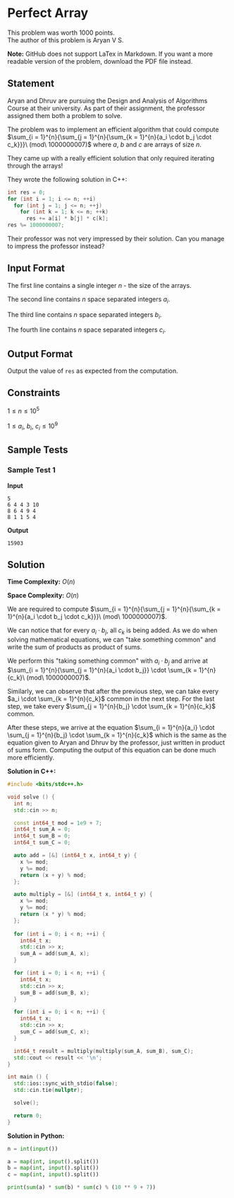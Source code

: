 # Perfect Array

This problem was worth $1000$ points.<br>The author of this problem is Aryan V S.

**Note:** GitHub does not support LaTex in Markdown. If you want a more readable version of the problem, download the PDF file instead.



## Statement

Aryan and Dhruv are pursuing the Design and Analysis of Algorithms Course at their university. As part of their assignment, the professor assigned them both a problem to solve.

The problem was to implement an efficient algorithm that could compute $\sum_{i = 1}^{n}{\sum_{j = 1}^{n}{\sum_{k = 1}^{n}{a_i \cdot b_j \cdot c_k}}}\ (mod\ 1000000007)$ where $a$, $b$ and $c$ are arrays of size $n$.

They came up with a really efficient solution that only required iterating through the arrays!

They wrote the following solution in C++:

```c++
int res = 0;
for (int i = 1; i <= n; ++i)
  for (int j = 1; j <= n; ++j)
    for (int k = 1; k <= n; ++k)
      res += a[i] * b[j] * c[k];
res %= 1000000007;
```

Their professor was not very impressed by their solution. Can you manage to impress the professor instead?



## Input Format

The first line contains a single integer $n$ - the size of the arrays.

The second line contains $n$ space separated integers $a_i$.

The third line contains $n$ space separated integers $b_i$.

The fourth line contains $n$ space separated integers $c_i$.



## Output Format

Output the value of `res` as expected from the computation.



## Constraints

$1 \le n \le 10^5$

$1 \le a_i,\ b_i,\ c_i \le 10^9$



## Sample Tests

### Sample Test 1

**Input**

```
5
6 4 4 3 10
8 6 4 9 4
8 1 1 5 4
```

**Output**

```
15903
```



## Solution

**Time Complexity:** $O(n)$

**Space Complexity:** $O(n)$

We are required to compute $\sum_{i = 1}^{n}{\sum_{j = 1}^{n}{\sum_{k = 1}^{n}{a_i \cdot b_j \cdot c_k}}}\ (mod\ 1000000007)$.

We can notice that for every $a_i \cdot b_j$, all $c_k$ is being added. As we do when solving mathematical equations, we can "take something common" and write the sum of products as product of sums.

We perform this "taking something common" with $a_i \cdot b_j$ and arrive at $\sum_{i = 1}^{n}{\sum_{j = 1}^{n}{a_i \cdot b_j}} \cdot \sum_{k = 1}^{n}{c_k}\ (mod\ 1000000007)$.

Similarly, we can observe that after the previous step, we can take every $a_i \cdot \sum_{k = 1}^{n}{c_k}$ common in the next step. For the last step, we take every $\sum_{j = 1}^{n}{b_j} \cdot \sum_{k = 1}^{n}{c_k}$ common.

After these steps, we arrive at the equation $\sum_{i = 1}^{n}{a_i} \cdot \sum_{j = 1}^{n}{b_j} \cdot \sum_{k = 1}^{n}{c_k}$ which is the same as the equation given to Aryan and Dhruv by the professor, just written in product of sums form. Computing the output of this equation can be done much more efficiently.

**Solution in C++:**

```cpp
#include <bits/stdc++.h>

void solve () {
  int n;
  std::cin >> n;

  const int64_t mod = 1e9 + 7;
  int64_t sum_A = 0;
  int64_t sum_B = 0;
  int64_t sum_C = 0;

  auto add = [&] (int64_t x, int64_t y) {
    x %= mod;
    y %= mod;
    return (x + y) % mod;
  };

  auto multiply = [&] (int64_t x, int64_t y) {
    x %= mod;
    y %= mod;
    return (x * y) % mod;
  };
  
  for (int i = 0; i < n; ++i) {
    int64_t x;
    std::cin >> x;
    sum_A = add(sum_A, x);
  }

  for (int i = 0; i < n; ++i) {
    int64_t x;
    std::cin >> x;
    sum_B = add(sum_B, x);
  }

  for (int i = 0; i < n; ++i) {
    int64_t x;
    std::cin >> x;
    sum_C = add(sum_C, x);
  }

  int64_t result = multiply(multiply(sum_A, sum_B), sum_C);
  std::cout << result << '\n';
}

int main () {
  std::ios::sync_with_stdio(false);
  std::cin.tie(nullptr);

  solve();

  return 0;
}
```

**Solution in Python:**

```python
n = int(input())

a = map(int, input().split())
b = map(int, input().split())
c = map(int, input().split())

print(sum(a) * sum(b) * sum(c) % (10 ** 9 + 7))
```
